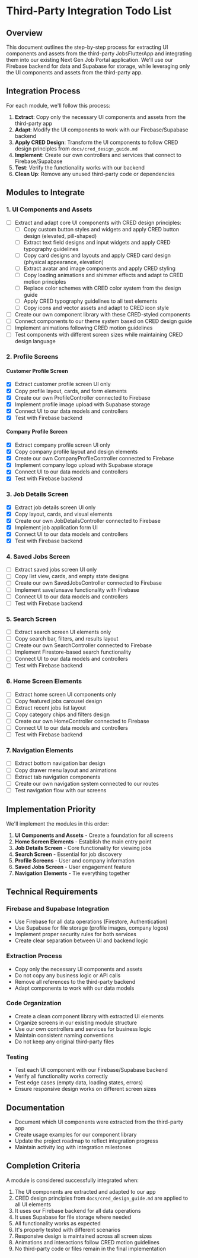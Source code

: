 # Third-Party Integration Todo List

## Overview
This document outlines the step-by-step process for extracting UI components and assets from the third-party JobsFlutterApp and integrating them into our existing Next Gen Job Portal application. We'll use our Firebase backend for data and Supabase for storage, while leveraging only the UI components and assets from the third-party app.

## Integration Process

For each module, we'll follow this process:
1. **Extract**: Copy only the necessary UI components and assets from the third-party app
2. **Adapt**: Modify the UI components to work with our Firebase/Supabase backend
3. **Apply CRED Design**: Transform the UI components to follow CRED design principles from `docs/cred_design_guide.md`
4. **Implement**: Create our own controllers and services that connect to Firebase/Supabase
5. **Test**: Verify the functionality works with our backend
6. **Clean Up**: Remove any unused third-party code or dependencies

## Modules to Integrate

### 1. UI Components and Assets

- [ ] Extract and adapt core UI components with CRED design principles:
  - [ ] Copy custom button styles and widgets and apply CRED button design (elevated, pill-shaped)
  - [ ] Extract text field designs and input widgets and apply CRED typography guidelines
  - [ ] Copy card designs and layouts and apply CRED card design (physical appearance, elevation)
  - [ ] Extract avatar and image components and apply CRED styling
  - [ ] Copy loading animations and shimmer effects and adapt to CRED motion principles
  - [ ] Replace color schemes with CRED color system from the design guide
  - [ ] Apply CRED typography guidelines to all text elements
  - [ ] Copy icons and vector assets and adapt to CRED icon style
- [ ] Create our own component library with these CRED-styled components
- [ ] Connect components to our theme system based on CRED design guide
- [ ] Implement animations following CRED motion guidelines
- [ ] Test components with different screen sizes while maintaining CRED design language

### 2. Profile Screens

#### Customer Profile Screen
- [x] Extract customer profile screen UI only
- [x] Copy profile layout, cards, and form elements
- [x] Create our own ProfileController connected to Firebase
- [x] Implement profile image upload with Supabase storage
- [x] Connect UI to our data models and controllers
- [x] Test with Firebase backend

#### Company Profile Screen
- [x] Extract company profile screen UI only
- [x] Copy company profile layout and design elements
- [x] Create our own CompanyProfileController connected to Firebase
- [x] Implement company logo upload with Supabase storage
- [x] Connect UI to our data models and controllers
- [x] Test with Firebase backend

### 3. Job Details Screen

- [x] Extract job details screen UI only
- [x] Copy layout, cards, and visual elements
- [x] Create our own JobDetailsController connected to Firebase
- [x] Implement job application form UI
- [x] Connect UI to our data models and controllers
- [x] Test with Firebase backend

### 4. Saved Jobs Screen

- [ ] Extract saved jobs screen UI only
- [ ] Copy list view, cards, and empty state designs
- [ ] Create our own SavedJobsController connected to Firebase
- [ ] Implement save/unsave functionality with Firebase
- [ ] Connect UI to our data models and controllers
- [ ] Test with Firebase backend

### 5. Search Screen

- [ ] Extract search screen UI elements only
- [ ] Copy search bar, filters, and results layout
- [ ] Create our own SearchController connected to Firebase
- [ ] Implement Firestore-based search functionality
- [ ] Connect UI to our data models and controllers
- [ ] Test with Firebase backend

### 6. Home Screen Elements

- [ ] Extract home screen UI components only
- [ ] Copy featured jobs carousel design
- [ ] Extract recent jobs list layout
- [ ] Copy category chips and filters design
- [ ] Create our own HomeController connected to Firebase
- [ ] Connect UI to our data models and controllers
- [ ] Test with Firebase backend

### 7. Navigation Elements

- [ ] Extract bottom navigation bar design
- [ ] Copy drawer menu layout and animations
- [ ] Extract tab navigation components
- [ ] Create our own navigation system connected to our routes
- [ ] Test navigation flow with our screens

## Implementation Priority

We'll implement the modules in this order:

1. **UI Components and Assets** - Create a foundation for all screens
2. **Home Screen Elements** - Establish the main entry point
3. **Job Details Screen** - Core functionality for viewing jobs
4. **Search Screen** - Essential for job discovery
5. **Profile Screens** - User and company information
6. **Saved Jobs Screen** - User engagement feature
7. **Navigation Elements** - Tie everything together

## Technical Requirements

### Firebase and Supabase Integration
- Use Firebase for all data operations (Firestore, Authentication)
- Use Supabase for file storage (profile images, company logos)
- Implement proper security rules for both services
- Create clear separation between UI and backend logic

### Extraction Process
- Copy only the necessary UI components and assets
- Do not copy any business logic or API calls
- Remove all references to the third-party backend
- Adapt components to work with our data models

### Code Organization
- Create a clean component library with extracted UI elements
- Organize screens in our existing module structure
- Use our own controllers and services for business logic
- Maintain consistent naming conventions
- Do not keep any original third-party files

### Testing
- Test each UI component with our Firebase/Supabase backend
- Verify all functionality works correctly
- Test edge cases (empty data, loading states, errors)
- Ensure responsive design works on different screen sizes

## Documentation
- Document which UI components were extracted from the third-party app
- Create usage examples for our component library
- Update the project roadmap to reflect integration progress
- Maintain activity log with integration milestones

## Completion Criteria
A module is considered successfully integrated when:
1. The UI components are extracted and adapted to our app
2. CRED design principles from `docs/cred_design_guide.md` are applied to all UI elements
3. It uses our Firebase backend for all data operations
4. It uses Supabase for file storage where needed
5. All functionality works as expected
6. It's properly tested with different scenarios
7. Responsive design is maintained across all screen sizes
8. Animations and interactions follow CRED motion guidelines
9. No third-party code or files remain in the final implementation
